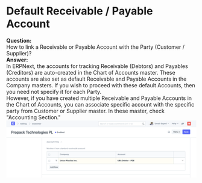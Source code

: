 
# Default Receivable / Payable Account


  
**Question:**  
 How to link a Receivable or Payable Account with the Party (Customer / Supplier)?  
**Answer:**  
In ERPNext, the accounts for tracking Receivable (Debtors) and Payables (Creditors) are auto-created in the Chart of Accounts master. These accounts are also set as default Receivable and Payable Accounts in the Company masters. If you wish to proceed with these default Accounts, then you need not specify it for each Party.  
However, if you have created multiple Receivable and Payable Accounts in the Chart of Accounts, you can associate specific account with the specific party from Customer or Supplier master. In these master, check "Accounting Section."  
![](/files/fdU3NeQ.png)


